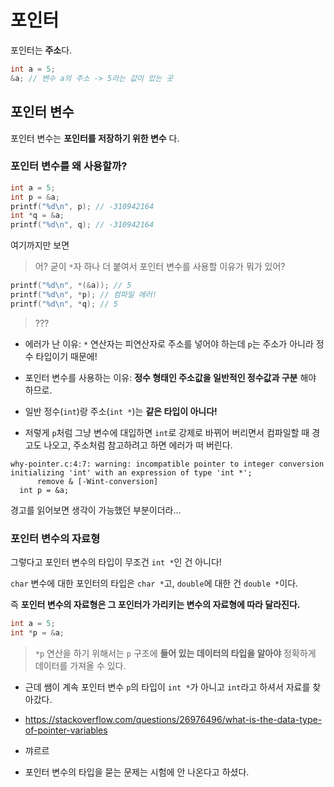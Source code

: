 # 포인터
포인터는 **주소**다.

```c
int a = 5;
&a; // 변수 a의 주소 -> 5라는 값이 있는 곳
```

## 포인터 변수
포인터 변수는 **포인터를 저장하기 위한 변수** 다.

### 포인터 변수를 왜 사용할까?
```c
int a = 5;
int p = &a;
printf("%d\n", p); // -310942164
int *q = &a;
printf("%d\n", q); // -310942164
```
여기까지만 보면
> 어? 굳이 `*`자 하나 더 붙여서 포인터 변수를 사용할 이유가 뭐가 있어?

```c
printf("%d\n", *(&a)); // 5
printf("%d\n", *p); // 컴파일 에러! 
printf("%d\n", *q); // 5
```
> ???

- 에러가 난 이유: `*` 연산자는 피연산자로 주소를 넣어야 하는데 `p`는 주소가 아니라 정수 타입이기 때문에!

- 포인터 변수를 사용하는 이유: **정수 형태인 주소값을 일반적인 정수값과 구분** 해야 하므로.
- 일반 정수(`int`)랑 주소(`int *`)는 **같은 타입이 아니다!**
- 저렇게 `p`처럼 그냥 변수에 대입하면 `int`로 강제로 바뀌어 버리면서 컴파일할 때 경고도 나오고, 주소처럼 참고하려고 하면 에러가 떠 버린다.

```
why-pointer.c:4:7: warning: incompatible pointer to integer conversion initializing 'int' with an expression of type 'int *';
      remove & [-Wint-conversion]
  int p = &a;
```

경고를 읽어보면 생각이 가능했던 부분이더라...

### 포인터 변수의 자료형
그렇다고 포인터 변수의 타입이 무조건 `int *`인 건 아니다!

`char` 변수에 대한 포인터의 타입은 `char *`고, `double`에 대한 건 `double *`이다.

즉 **포인터 변수의 자료형은 그 포인터가 가리키는 변수의 자료형에 따라 달라진다.**

```c
int a = 5;
int *p = &a;
```
> `*p` 연산을 하기 위해서는 `p` 구조에 **들어 있는 데이터의 타입을 알아야** 정확하게 데이터를 가져올 수 있다.

- 근데 쌤이 계속 포인터 변수 `p`의 타입이 `int *`가 아니고 `int`라고 하셔서 자료를 찾아갔다.

- https://stackoverflow.com/questions/26976496/what-is-the-data-type-of-pointer-variables

- 꺄르르

- 포인터 변수의 타입을 묻는 문제는 시험에 안 나온다고 하셨다.
